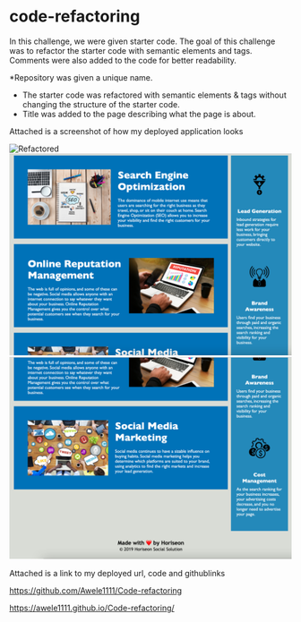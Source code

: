 # code-refactoring
In  this challenge, we were given starter code. The goal of this challenge was to refactor the starter code with semantic elements and tags. Comments were also added to the code for better readability.

*Repository was given a unique name.
* The starter code was refactored with semantic elements & tags without changing the structure of the starter code.
* Title was added to the page describing what the page is about.

Attached is a screenshot of how my deployed application looks

![Refactored](Screenshot/Portfolio4.png)
![Refactored](Screenshot/portfolio4b.png)
![Refactored](Screenshot/Portfolio4c.png)




Attached is a link to my deployed url, code and githublinks  

https://github.com/Awele1111/Code-refactoring

https://awele1111.github.io/Code-refactoring/
